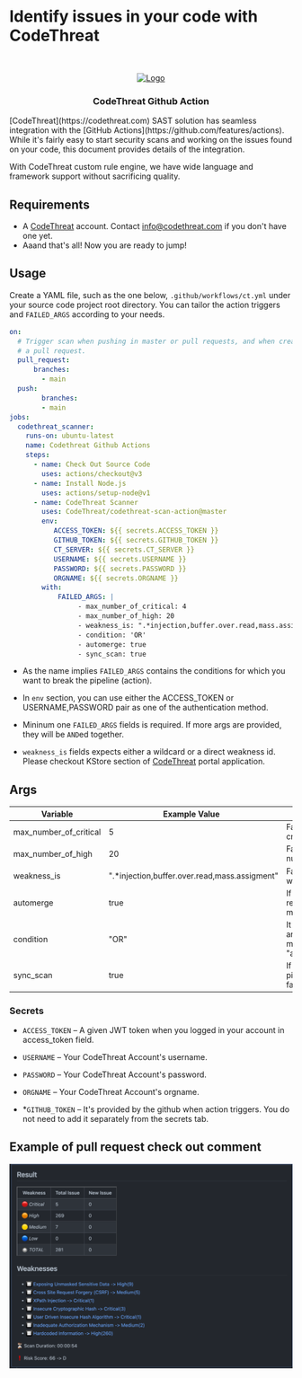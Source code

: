 # Identify issues in your code with CodeThreat

<!-- PROJECT LOGO -->
<br />
<p align="center">
  <a href="https://codethreat.com">
    <img src="https://www.codethreat.com/_next/static/media/ct-logo.0cc6530f.svg" alt="Logo" width="259" height="39">
  </a>

  <h3 align="center">CodeThreat Github Action</h3>

</p>
[CodeThreat](https://codethreat.com) SAST solution has seamless integration with the [GitHub Actions](https://github.com/features/actions). While it's fairly easy to start security scans and working on the issues found on your code, this document provides details of the integration. 

With CodeThreat custom rule engine, we have wide language and framework support without sacrificing quality.

## Requirements

* A [CodeThreat](https://codethreat.com) account. Contact info@codethreat.com if you don't have one yet.
* Aaand that's all! Now you are ready to jump!

## Usage

Create a YAML file, such as the one below, `.github/workflows/ct.yml` under your source code project root directory. You can tailor the action triggers and `FAILED_ARGS` according to your needs.

```yaml
on:
  # Trigger scan when pushing in master or pull requests, and when creating
  # a pull request.
  pull_request:
      branches:
        - main
  push: 
        branches:
        - main
jobs:
  codethreat_scanner:
    runs-on: ubuntu-latest
    name: Codethreat Github Actions
    steps:
      - name: Check Out Source Code
        uses: actions/checkout@v3
      - name: Install Node.js
        uses: actions/setup-node@v1
      - name: CodeThreat Scanner
        uses: CodeThreat/codethreat-scan-action@master
        env:
           ACCESS_TOKEN: ${{ secrets.ACCESS_TOKEN }}
           GITHUB_TOKEN: ${{ secrets.GITHUB_TOKEN }}
           CT_SERVER: ${{ secrets.CT_SERVER }}
           USERNAME: ${{ secrets.USERNAME }}
           PASSWORD: ${{ secrets.PASSWORD }}
           ORGNAME: ${{ secrets.ORGNAME }}
        with: 
            FAILED_ARGS: |
                 - max_number_of_critical: 4
                 - max_number_of_high: 20
                 - weakness_is: ".*injection,buffer.over.read,mass.assigment"
                 - condition: 'OR'
                 - automerge: true
                 - sync_scan: true

```

* As the name implies `FAILED_ARGS` contains the conditions for which you want to break the pipeline (action).

* In `env` section, you can use either the ACCESS_TOKEN or USERNAME,PASSWORD pair as one of the authentication method.

* Mininum one  `FAILED_ARGS` fields is required. If more args are provided, they will be `AND`ed together.

* `weakness_is` fields expects either a wildcard or a direct weakness id. Please checkout KStore section of  [CodeThreat](https://codethreat.com) portal application.

## Args

| Variable  | Example Value &nbsp;| Description &nbsp; | Type | Required | Default |
| ------------- | ------------- | ------------- |------------- | ------------- | ------------- |
| max_number_of_critical | 5 | Failed condition for maximum critical number of found issues | Number | No | N/A
| max_number_of_high | 20 | Failed condition for maximum high number of found issues | Number | No | N/A
| weakness_is | ".*injection,buffer.over.read,mass.assigment" | Failed condition for found issues weakness id's. | String | No | N/A
| automerge | true | If automerge is active and scan returns success, it allows PR to merge automatically . | Boolean | No | false
| condition | "OR" | It checks failed arguments(max_number_of_critical, max_number_of_high)  using with "and" or "or". | String | No | AND
| sync_scan | true | If you don't want to wait for the pipeline to finish scanning, set it to false | Boolean | No | true


### Secrets

- `ACCESS_TOKEN` – A given JWT token when you logged in your account in access_token field.

- `USERNAME` –  Your CodeThreat Account's username.

- `PASSWORD` – Your CodeThreat Account's password.

- `ORGNAME` – Your CodeThreat Account's orgname.

- *`GITHUB_TOKEN` – It's provided by the github when action triggers. You do not need to add it separately from the secrets tab.

## Example of pull request check out comment

<img src="./images/example_of_comment.png">
